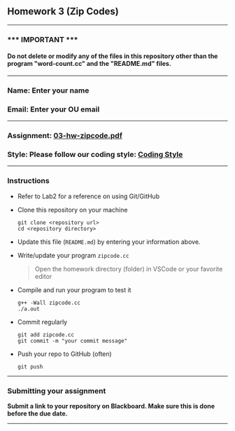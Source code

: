 ## Homework 3 (Zip Codes)


---
### *** IMPORTANT ***
#### Do not delete or modify any of the files in this repository other than the program "word-count.cc" and the "README.md" files.

---

### Name: Enter your name

### Email: Enter your OU email

---

### Assignment: [03-hw-zipcode.pdf](03-hw-zipcode.pdf)

### Style: Please follow our coding style: [Coding Style](https://github.com/nasseef/cs/blob/master/docs/coding-style.md)

---

### Instructions

- Refer to Lab2 for a reference on using Git/GitHub
- Clone this repository on your machine

    ```console
    git clone <repository url>
    cd <repository directory>
    ```

- Update this file (`README.md`) by entering your information above.
- Write/update your program `zipcode.cc`

    > Open the homework directory (folder) in VSCode or your favorite editor

- Compile and run your program to test it

    ```console
    g++ -Wall zipcode.cc
    ./a.out     
    ```

  
- Commit regularly

    ```console
    git add zipcode.cc
    git commit -m "your commit message"
    ```

- Push your repo to GitHub (often)
    ```console
    git push
    ```
---

### Submitting your assignment

**Submit a link to your repository on Blackboard. Make sure this is done before the due date.**

---